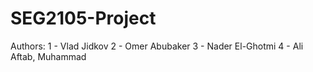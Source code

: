 # SEG2105-Project
Authors:
1 - Vlad Jidkov
2 - Omer Abubaker
3 - Nader El-Ghotmi
4 - Ali Aftab, Muhammad
